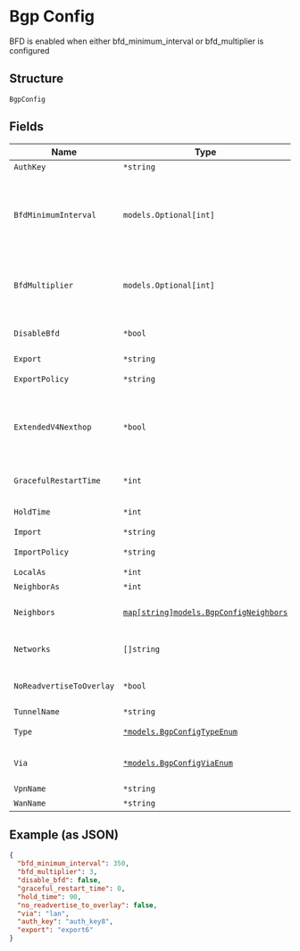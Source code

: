 
# Bgp Config

BFD is enabled when either bfd_minimum_interval or bfd_multiplier is configured

## Structure

`BgpConfig`

## Fields

| Name | Type | Tags | Description |
|  --- | --- | --- | --- |
| `AuthKey` | `*string` | Optional | - |
| `BfdMinimumInterval` | `models.Optional[int]` | Optional | when bfd_multiplier is configured alone. Default:<br><br>* 1000 if `type`==`external`<br>* 350 `type`==`internal`<br>**Default**: `350`<br>**Constraints**: `>= 1`, `<= 255000` |
| `BfdMultiplier` | `models.Optional[int]` | Optional | when bfd_minimum_interval_is_configured alone<br>**Default**: `3`<br>**Constraints**: `>= 1`, `<= 255` |
| `DisableBfd` | `*bool` | Optional | BFD provides faster path failure detection and is enabled by default<br>**Default**: `false` |
| `Export` | `*string` | Optional | - |
| `ExportPolicy` | `*string` | Optional | default export policies if no per-neighbor policies defined |
| `ExtendedV4Nexthop` | `*bool` | Optional | by default, either inet/net6 unicast depending on neighbor IP family (v4 or v6)<br>for v6 neighbors, to exchange v4 nexthop, which allows dual-stack support, enable this |
| `GracefulRestartTime` | `*int` | Optional | `0` means disable<br>**Default**: `0`<br>**Constraints**: `>= 0`, `<= 4095` |
| `HoldTime` | `*int` | Optional | **Default**: `90`<br>**Constraints**: `>= 0`, `<= 65535` |
| `Import` | `*string` | Optional | - |
| `ImportPolicy` | `*string` | Optional | default import policies if no per-neighbor policies defined |
| `LocalAs` | `*int` | Optional | - |
| `NeighborAs` | `*int` | Optional | - |
| `Neighbors` | [`map[string]models.BgpConfigNeighbors`](../../doc/models/bgp-config-neighbors.md) | Optional | if per-neighbor as is desired. Property key is the neighbor address |
| `Networks` | `[]string` | Optional | if `type`!=`external`or `via`==`wan`networks where we expect BGP neighbor to connect to/from |
| `NoReadvertiseToOverlay` | `*bool` | Optional | by default, we'll re-advertise all learned BGP routers toward overlay<br>**Default**: `false` |
| `TunnelName` | `*string` | Optional | if `type`==`tunnel` |
| `Type` | [`*models.BgpConfigTypeEnum`](../../doc/models/bgp-config-type-enum.md) | Optional | enum: `external`, `internal`<br>**Constraints**: *Minimum Length*: `1` |
| `Via` | [`*models.BgpConfigViaEnum`](../../doc/models/bgp-config-via-enum.md) | Optional | network name. enum: `lan`, `tunnel`, `vpn`, `wan`<br>**Default**: `"lan"` |
| `VpnName` | `*string` | Optional | - |
| `WanName` | `*string` | Optional | if `via`==`wan` |

## Example (as JSON)

```json
{
  "bfd_minimum_interval": 350,
  "bfd_multiplier": 3,
  "disable_bfd": false,
  "graceful_restart_time": 0,
  "hold_time": 90,
  "no_readvertise_to_overlay": false,
  "via": "lan",
  "auth_key": "auth_key8",
  "export": "export6"
}
```

